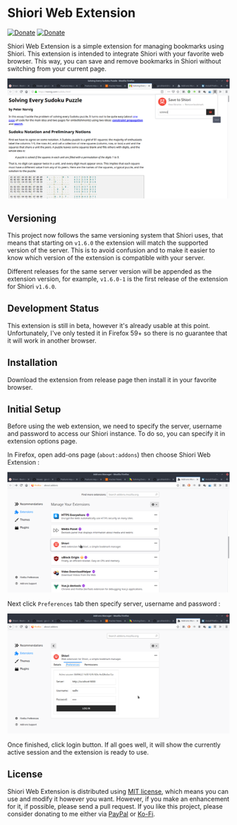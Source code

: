 # Shiori Web Extension

[![Donate](https://img.shields.io/badge/donate-PayPal-green.svg)](https://www.paypal.me/RadhiFadlillah)
[![Donate](https://img.shields.io/badge/donate-Ko--fi-brightgreen)](https://ko-fi.com/radhifadlillah)

Shiori Web Extension is a simple extension for managing bookmarks using Shiori. This extension is intended to integrate Shiori with your favorite web browser. This way, you can save and remove bookmarks in Shiori without switching from your current page.

![Screenshot](https://raw.githubusercontent.com/go-shiori/shiori-web-ext/master/docs/screenshot.png)

## Versioning

This project now follows the same versioning system that Shiori uses, that means that starting on `v1.6.0` the extension will match the supported version of the server. This is to avoid confusion and to make it easier to know which version of the extension is compatible with your server.

Different releases for the same server version will be appended as the extension version, for example, `v1.6.0-1` is the first release of the extension for Shiori `v1.6.0`.

## Development Status

This extension is still in beta, however it's already usable at this point. Unfortunately, I've only tested it in Firefox 59+ so there is no guarantee that it will work in another browser.

## Installation

Download the extension from release page then install it in your favorite browser.

## Initial Setup

Before using the web extension, we need to specify the server, username and password to access our Shiori instance. To do so, you can specify it in extension options page.

In Firefox, open add-ons page (`about:addons`) then choose Shiori Web Extension :

![Options page](https://raw.githubusercontent.com/go-shiori/shiori-web-ext/master/docs/options-1.png)

Next click `Preferences` tab then specify server, username and password :

![Options page, preferences tab](https://raw.githubusercontent.com/go-shiori/shiori-web-ext/master/docs/options-2.png)

Once finished, click login button. If all goes well, it will show the currently active session and the extension is ready to use.

## License

Shiori Web Extension is distributed using [MIT license](https://choosealicense.com/licenses/mit/), which means you can use and modify it however you want. However, if you make an enhancement for it, if possible, please send a pull request. If you like this project, please consider donating to me either via [PayPal](https://www.paypal.me/RadhiFadlillah) or [Ko-Fi](https://ko-fi.com/radhifadlillah).
